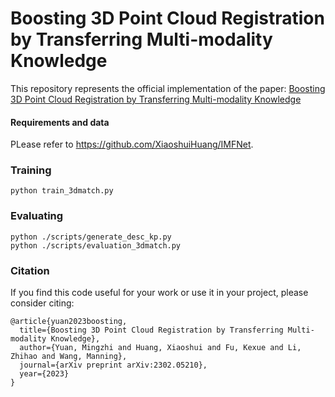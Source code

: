 Boosting 3D Point Cloud Registration by Transferring Multi-modality Knowledge
===
This repository represents the official implementation of the paper:
[Boosting 3D Point Cloud Registration by Transferring Multi-modality Knowledge](https://ieeexplore.ieee.org/document/10161411)


#### Requirements and data
PLease refer to https://github.com/XiaoshuiHuang/IMFNet. 


### Training
```shell
python train_3dmatch.py
```

### Evaluating
```shell
python ./scripts/generate_desc_kp.py
python ./scripts/evaluation_3dmatch.py
```


### Citation
If you find this code useful for your work or use it in your project, please consider citing:

```shell
@article{yuan2023boosting,
  title={Boosting 3D Point Cloud Registration by Transferring Multi-modality Knowledge},
  author={Yuan, Mingzhi and Huang, Xiaoshui and Fu, Kexue and Li, Zhihao and Wang, Manning},
  journal={arXiv preprint arXiv:2302.05210},
  year={2023}
}
```
